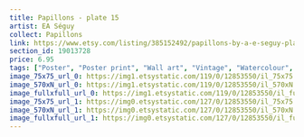 ```yaml
---
title: Papillons - plate 15
artist: EA Séguy
collect: Papillons
link: https://www.etsy.com/listing/385152492/papillons-by-a-e-seguy-plate-15-nature?utm_source=thedoveandtheseagull&utm_medium=api&utm_campaign=api
section_id: 19013728
price: 6.95
tags: ["Poster", "Poster print", "Wall art", "Vintage", "Watercolour", "Nature", "Botanical art", "Wildlife", "Nature print", "Butterfly print", "Butterfly art", "Butterfly poster", "High quality print"]
image_75x75_url_0: https://img1.etsystatic.com/119/0/12853550/il_75x75.1032762837_d63z.jpg
image_570xN_url_0: https://img1.etsystatic.com/119/0/12853550/il_570xN.1032762837_d63z.jpg
image_fullxfull_url_0: https://img1.etsystatic.com/119/0/12853550/il_fullxfull.1032762837_d63z.jpg
image_75x75_url_1: https://img0.etsystatic.com/127/0/12853550/il_75x75.986230292_84qy.jpg
image_570xN_url_1: https://img0.etsystatic.com/127/0/12853550/il_570xN.986230292_84qy.jpg
image_fullxfull_url_1: https://img0.etsystatic.com/127/0/12853550/il_fullxfull.986230292_84qy.jpg
---
```

